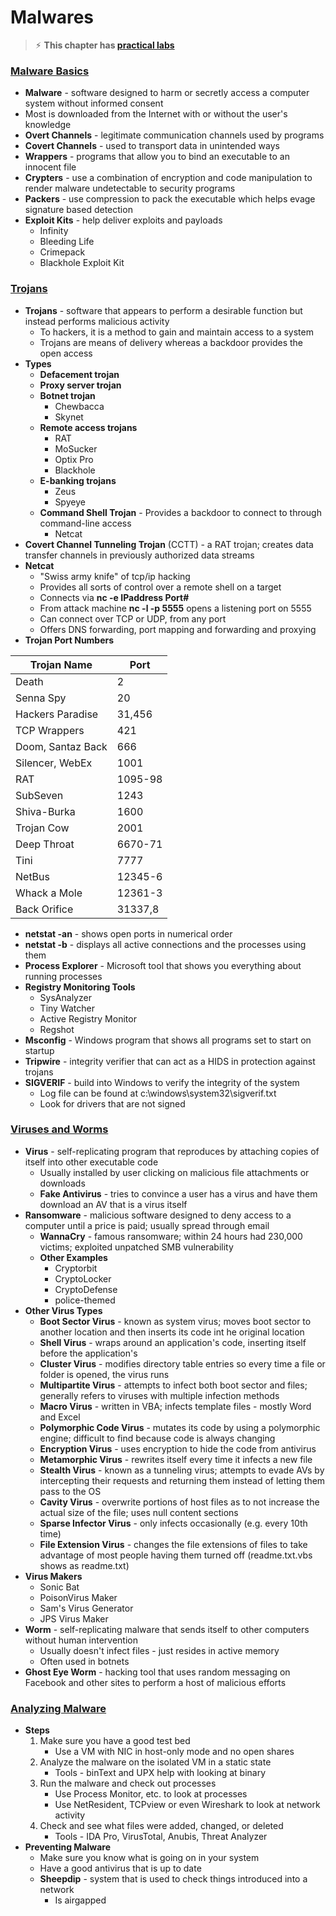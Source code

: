 # Malwares

> ⚡︎ **This chapter has [practical labs](https://github.com/Samsar4/Ethical-Hacking-Labs/tree/master/6-Malware)**

### <u>Malware Basics</u>

- **Malware** - software designed to harm or secretly access a computer system without informed consent
- Most is downloaded from the Internet with or without the user's knowledge
- **Overt Channels** - legitimate communication channels used by programs
- **Covert Channels** - used to transport data in unintended ways
- **Wrappers** - programs that allow you to bind an executable to an innocent file
- **Crypters** - use a combination of encryption and code manipulation to render malware undetectable to security programs
- **Packers** - use compression to pack the executable which helps evage signature based detection
- **Exploit Kits** - help deliver exploits and payloads
  - Infinity
  - Bleeding Life
  - Crimepack
  - Blackhole Exploit Kit

### <u>Trojans</u>

- **Trojans** - software that appears to perform a desirable function but instead performs malicious activity
  - To hackers, it is a method to gain and maintain access to a system
  - Trojans are means of delivery whereas a backdoor provides the open access
- **Types**
  - **Defacement trojan**
  - **Proxy server trojan**
  - **Botnet trojan**
    - Chewbacca
    - Skynet
  - **Remote access trojans**
    - RAT
    - MoSucker
    - Optix Pro
    - Blackhole
  - **E-banking trojans**
  	- Zeus
  	- Spyeye
  - **Command Shell Trojan** - Provides a backdoor to connect to through command-line access
    - Netcat
- **Covert Channel Tunneling Trojan** (CCTT) - a RAT trojan; creates data transfer channels in previously authorized data streams
- **Netcat**
  - "Swiss army knife" of tcp/ip hacking
  - Provides all sorts of control over a remote shell on a target
  - Connects via **nc -e IPaddress Port#**
  - From attack machine **nc -l -p 5555** opens a listening port on 5555
  - Can connect over TCP or UDP, from any port
  - Offers DNS forwarding, port mapping and forwarding and proxying
- **Trojan Port Numbers**

| Trojan Name        | Port   |
|--------------------|--------|
| Death              | 2      |
| Senna Spy          | 20     |
| Hackers Paradise   | 31,456 |
| TCP Wrappers       | 421    |
| Doom, Santaz Back  | 666    |
| Silencer, WebEx    | 1001   |
| RAT                | 1095-98|
| SubSeven           | 1243   |
| Shiva-Burka        | 1600   |
| Trojan Cow         | 2001   |
| Deep Throat        | 6670-71|
| Tini               | 7777   |
| NetBus             | 12345-6|
| Whack a Mole       | 12361-3|
| Back Orifice       | 31337,8|

- **netstat -an** - shows open ports in numerical order
- **netstat -b** - displays all active connections and the processes using them
- **Process Explorer** - Microsoft tool that shows you everything about running processes
- **Registry Monitoring Tools**
  - SysAnalyzer
  - Tiny Watcher
  - Active Registry Monitor
  - Regshot
- **Msconfig** - Windows program that shows all programs set to start on startup
- **Tripwire** - integrity verifier that can act as a HIDS in protection against trojans
- **SIGVERIF** - build into Windows to verify the integrity of the system
  - Log  file can be found at c:\windows\system32\sigverif.txt
  - Look for drivers that are not signed

### <u>Viruses and Worms</u>

- **Virus** - self-replicating program that reproduces by attaching copies of itself into other executable code
  - Usually installed by user clicking on malicious file attachments or downloads
  - **Fake Antivirus** - tries to convince a user has a virus and have them download an AV that is a virus itself
- **Ransomware** - malicious software designed to deny access to a computer until a price is paid; usually spread through email
  - **WannaCry** - famous ransomware; within 24 hours had 230,000 victims; exploited unpatched SMB vulnerability
  - **Other Examples**
    - Cryptorbit
    - CryptoLocker
    - CryptoDefense
    - police-themed
- **Other Virus Types**
  - **Boot Sector Virus** - known as system virus; moves boot sector to another location and then inserts its code int he original location
  - **Shell Virus** - wraps  around an application's code, inserting itself before the application's
  - **Cluster Virus** - modifies directory table entries so every time a file or folder is opened, the virus runs
  - **Multipartite Virus** - attempts to infect both boot sector and files; generally refers to viruses with multiple infection methods
  - **Macro Virus** - written in VBA; infects template files - mostly Word and Excel
  - **Polymorphic Code Virus** - mutates its code by using a polymorphic engine; difficult to find because code is always changing
  - **Encryption Virus** - uses  encryption to hide the code from antivirus
  - **Metamorphic Virus** - rewrites itself every time it infects a new file
  - **Stealth Virus** - known as a tunneling virus; attempts to evade AVs by intercepting their requests and returning them instead of letting them pass to the OS
  - **Cavity Virus** - overwrite portions of host files as to not increase the actual size of the file; uses null content sections
  - **Sparse Infector Virus** - only infects occasionally (e.g. every 10th time)
  - **File Extension Virus** - changes the file extensions of files to take advantage of most people having them turned off (readme.txt.vbs shows as readme.txt)
- **Virus Makers**
  - Sonic Bat
  - PoisonVirus Maker
  - Sam's Virus Generator
  - JPS Virus Maker
- **Worm** - self-replicating malware that sends itself to other computers without human intervention
  - Usually doesn't infect files - just resides in active memory
  - Often used in botnets
- **Ghost Eye Worm** - hacking tool that uses random messaging on Facebook and other sites to perform a host of malicious efforts

### <u>Analyzing Malware</u>

- **Steps**
  1. Make sure you have a good test bed
     - Use a VM with NIC in host-only mode and no open shares
  2. Analyze the malware on the isolated VM in a static state
     - Tools - binText and UPX help with looking at binary
  3. Run the malware and check out processes
     - Use Process Monitor, etc. to look at processes
     - Use NetResident, TCPview or even Wireshark to look at network activity
  4. Check and see what files were added, changed, or deleted
     - Tools - IDA Pro, VirusTotal, Anubis, Threat Analyzer
- **Preventing Malware**
  - Make sure you know what is going on in your system
  - Have a good antivirus that is up to date
  - **Sheepdip** - system that is used to check things introduced into a network
    - Is airgapped


